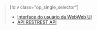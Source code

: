 > [!div class="op_single_selector"]
> * [<span data-ttu-id="da91b-101">Interface do usuário da Web</span><span class="sxs-lookup"><span data-stu-id="da91b-101">Web UI</span></span>](../articles/hdinsight/hdinsight-hadoop-manage-ambari.md)
> * [<span data-ttu-id="da91b-102">API REST</span><span class="sxs-lookup"><span data-stu-id="da91b-102">REST API</span></span>](../articles/hdinsight/hdinsight-hadoop-manage-ambari-rest-api.md)
> 
> 

